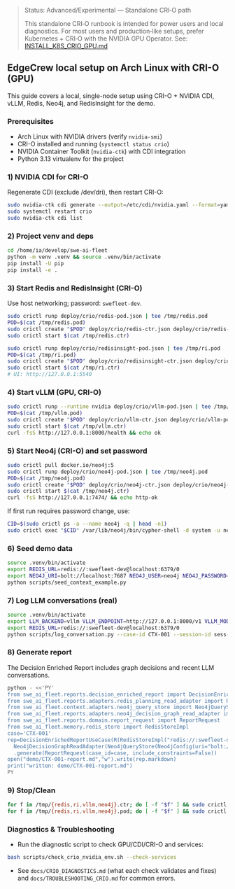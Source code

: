 > Status: Advanced/Experimental — Standalone CRI‑O path
>
> This standalone CRI‑O runbook is intended for power users and local diagnostics. For most users and production‑like setups, prefer Kubernetes + CRI‑O with the NVIDIA GPU Operator. See: [INSTALL_K8S_CRIO_GPU.md](INSTALL_K8S_CRIO_GPU.md)

## EdgeCrew local setup on Arch Linux with CRI-O (GPU)

This guide covers a local, single-node setup using CRI-O + NVIDIA CDI, vLLM, Redis, Neo4j, and RedisInsight for the demo.

### Prerequisites
- Arch Linux with NVIDIA drivers (verify `nvidia-smi`)
- CRI-O installed and running (`systemctl status crio`)
- NVIDIA Container Toolkit (`nvidia-ctk`) with CDI integration
- Python 3.13 virtualenv for the project

### 1) NVIDIA CDI for CRI-O
Regenerate CDI (exclude /dev/dri), then restart CRI-O:
```bash
sudo nvidia-ctk cdi generate --output=/etc/cdi/nvidia.yaml --format=yaml --csv.ignore-pattern '/dev/dri/.*'
sudo systemctl restart crio
sudo nvidia-ctk cdi list
```

### 2) Project venv and deps
```bash
cd /home/ia/develop/swe-ai-fleet
python -m venv .venv && source .venv/bin/activate
pip install -U pip
pip install -e .
```

### 3) Start Redis and RedisInsight (CRI-O)
Use host networking; password: `swefleet-dev`.
```bash
sudo crictl runp deploy/crio/redis-pod.json | tee /tmp/redis.pod
POD=$(cat /tmp/redis.pod)
sudo crictl create "$POD" deploy/crio/redis-ctr.json deploy/crio/redis-pod.json | tee /tmp/redis.ctr
sudo crictl start $(cat /tmp/redis.ctr)

sudo crictl runp deploy/crio/redisinsight-pod.json | tee /tmp/ri.pod
POD=$(cat /tmp/ri.pod)
sudo crictl create "$POD" deploy/crio/redisinsight-ctr.json deploy/crio/redisinsight-pod.json | tee /tmp/ri.ctr
sudo crictl start $(cat /tmp/ri.ctr)
# UI: http://127.0.0.1:5540
```

### 4) Start vLLM (GPU, CRI-O)
```bash
sudo crictl runp --runtime nvidia deploy/crio/vllm-pod.json | tee /tmp/vllm.pod
POD=$(cat /tmp/vllm.pod)
sudo crictl create "$POD" deploy/crio/vllm-ctr.json deploy/crio/vllm-pod.json | tee /tmp/vllm.ctr
sudo crictl start $(cat /tmp/vllm.ctr)
curl -fsS http://127.0.0.1:8000/health && echo ok
```

### 5) Start Neo4j (CRI-O) and set password
```bash
sudo crictl pull docker.io/neo4j:5
sudo crictl runp deploy/crio/neo4j-pod.json | tee /tmp/neo4j.pod
POD=$(cat /tmp/neo4j.pod)
sudo crictl create "$POD" deploy/crio/neo4j-ctr.json deploy/crio/neo4j-pod.json | tee /tmp/neo4j.ctr
sudo crictl start $(cat /tmp/neo4j.ctr)
curl -fsS http://127.0.0.1:7474/ && echo http-ok
```
If first run requires password change, use:
```bash
CID=$(sudo crictl ps -a --name neo4j -q | head -n1)
sudo crictl exec "$CID" /var/lib/neo4j/bin/cypher-shell -d system -u neo4j -p neo4j "ALTER CURRENT USER SET PASSWORD FROM 'neo4j' TO 'swefleet-dev'"
```

### 6) Seed demo data
```bash
source .venv/bin/activate
export REDIS_URL=redis://:swefleet-dev@localhost:6379/0
export NEO4J_URI=bolt://localhost:7687 NEO4J_USER=neo4j NEO4J_PASSWORD=swefleet-dev
python scripts/seed_context_example.py
```

### 7) Log LLM conversations (real)
```bash
source .venv/bin/activate
export LLM_BACKEND=vllm VLLM_ENDPOINT=http://127.0.0.1:8000/v1 VLLM_MODEL=TinyLlama/TinyLlama-1.1B-Chat-v1.0
export REDIS_URL=redis://:swefleet-dev@localhost:6379/0
python scripts/log_conversation.py --case-id CTX-001 --session-id sess-ctx-001-1 --role agent:dev-1 --task-id S1
```

### 8) Generate report
The Decision Enriched Report includes graph decisions and recent LLM conversations.
```bash
python - <<'PY'
from swe_ai_fleet.reports.decision_enriched_report import DecisionEnrichedReportUseCase
from swe_ai_fleet.reports.adapters.redis_planning_read_adapter import RedisPlanningReadAdapter as R
from swe_ai_fleet.context.adapters.neo4j_query_store import Neo4jQueryStore, Neo4jConfig
from swe_ai_fleet.reports.adapters.neo4j_decision_graph_read_adapter import Neo4jDecisionGraphReadAdapter
from swe_ai_fleet.reports.domain.report_request import ReportRequest
from swe_ai_fleet.memory.redis_store import RedisStoreImpl
case='CTX-001'
rep=DecisionEnrichedReportUseCase(R(RedisStoreImpl("redis://:swefleet-dev@localhost:6379/0").client),
  Neo4jDecisionGraphReadAdapter(Neo4jQueryStore(Neo4jConfig(uri="bolt://localhost:7687",user="neo4j",password="swefleet-dev"))))\
  .generate(ReportRequest(case_id=case, include_constraints=False))
open("demo/CTX-001-report.md","w").write(rep.markdown)
print("written: demo/CTX-001-report.md")
PY
```

### 9) Stop/Clean
```bash
for f in /tmp/{redis,ri,vllm,neo4j}.ctr; do [ -f "$f" ] && sudo crictl rm -f $(cat "$f"); done
for f in /tmp/{redis,ri,vllm,neo4j}.pod; do [ -f "$f" ] && sudo crictl rmp -f $(cat "$f"); done
```

### Diagnostics & Troubleshooting
- Run the diagnostic script to check GPU/CDI/CRI-O and services:
```bash
bash scripts/check_crio_nvidia_env.sh --check-services
```
- See `docs/CRIO_DIAGNOSTICS.md` (what each check validates and fixes) and `docs/TROUBLESHOOTING_CRIO.md` for common errors.


